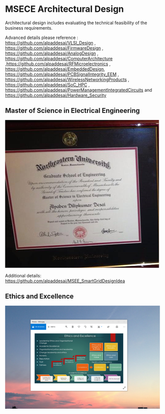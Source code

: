# MSECE Architectural Design

Architectural design includes evaluating the technical feasibility  of the business requirements. 

Advanced details please reference : https://github.com/alpaddesai/VLSI_Design , https://github.com/alpaddesai/FirmwareDesign , https://github.com/alpaddesai/AnalogDesign , https://github.com/alpaddesai/ComputerArchitecture ,https://github.com/alpaddesai/RFMicroelectronics , https://github.com/alpaddesai/EmbeddedDesign, https://github.com/alpaddesai/PCBSignalIntegrity_EEM , https://github.com/alpaddesai/WirelessNetworkingProducts , https://github.com/alpaddesai/SoC_HPC , https://github.com/alpaddesai/PowerManagementIntegratedCircuits and https://github.com/alpaddesai/Hardware_Security

## Master of Science in Electrical Engineering
![image](GraduateDegreeEE.png)

Additional details: https://github.com/alpaddesai/MSEE_SmartGridDesignIdea 

## Ethics and Excellence
![image](EthicsandExcellence.png)
